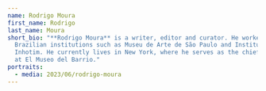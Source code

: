 ```yaml
---
name: Rodrigo Moura
first_name: Rodrigo
last_name: Moura
short_bio: "**Rodrigo Moura** is a writer, editor and curator. He worked in
  Brazilian institutions such as Museu de Arte de São Paulo and Instituto
  Inhotim. He currently lives in New York, where he serves as the chief curator
  at El Museo del Barrio."
portraits:
  - media: 2023/06/rodrigo-moura
---
```

